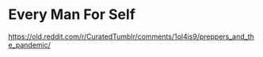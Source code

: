 # Every Man For Self 

https://old.reddit.com/r/CuratedTumblr/comments/1ol4is9/preppers_and_the_pandemic/

